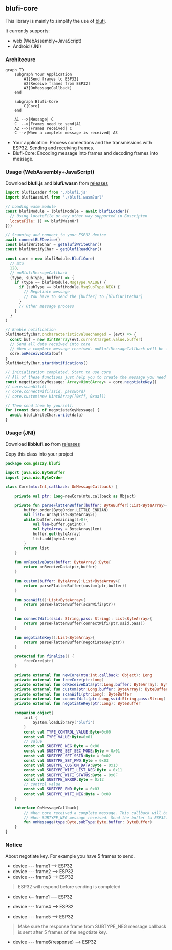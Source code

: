 ## blufi-core

This library is mainly to simplify the use of [blufi](https://docs.espressif.com/projects/esp-idf/en/stable/esp32/api-guides/ble/blufi.html).

It currently supports:

- web (WebAssembly+JavaScript)
- Android (JNI)

### Architecure

```mermaid
graph TD
    subgraph Your Application
        A1[Send frames to ESP32]
        A2[Receive frames from ESP32]
        A3[OnMessageCallback]
    end

    subgraph Blufi-Core
        C[Core]
    end

    A1 -->|Message| C
    C  -->|Frames need to send|A1
    A2 -->|Frames received| C
    C -->|When a complete message is received| A3
```

- Your application: Process connections and the transmissions with ESP32. Sending and receiving frames.
- Blufi-Core: Encoding message into frames and decoding frames into message.

### Usage (WebAssembly+JavaScript)

Download **blufi.js** and **blufi.wasm** from [releases](https://github.com/Gdszzy/blufi-core/releases)

```js
import blufiLoader from './blufi.js'
import blufiWasmUrl from './blufi.wasm?url'

// Loading wasm module
const blufiModule = (blufiModule = await blufiLoader({
  // Using locateFile or any other way supported in Emscripten
  locateFile: () => blufiWasmUrl
}))

// Scanning and connect to your ESP32 device
await connectBLEDevice()
const blufiWriteChar = getBlufiWriteChar()
const blufiNotifyChar = getBlufiReadChar()

const core = new blufiModule.BlufiCore(
  // mtu
  128,
  // onBlufiMessageCallback
  (type, subType, buffer) => {
    if (type == blufiModule.MsgType.VALUE) {
      if (subType == blufiModule.MsgSubType.NEG) {
        // Negotiate message
        // You have to send the [buffer] to [blufiWriteChar]
      }
      // Other message process
    }
  }
)

// Enable notification
blufiNotifyChar.oncharacteristicvaluechanged = (evt) => {
  const buf = new Uint8Array(evt.currentTarget.value.buffer)
  // Send all data received into core
  // When a complete message received. onBlufiMessageCallback will be invoked
  core.onReceiveData(buf)
}
blufiNotifyChar.startNotifications()

// Initialization completed. Start to use core
// All of these functions just help you to create the message you need send.
const negotiateKeyMessage: Array<Uint8Array> = core.negotiateKey()
// core.scanWifi()
// core.connectWifi(ssid, password)
// core.custom(new Uint8Array([0xff, 0xaa]))

// Then send them by yourself.
for (const data of negotiateKeyMessage) {
  await blufiWriteChar.write(data)
}
```

### Usage (JNI)

Download **libblufi.so** from [releases](https://github.com/Gdszzy/blufi-core/releases)

Copy this class into your project

```kotlin
package com.gdszzy.blufi

import java.nio.ByteBuffer
import java.nio.ByteOrder

class Core(mtu:Int,callback: OnMessageCallback) {

    private val ptr: Long=newCore(mtu,callback as Object)

    private fun parseFlattenBuffer(buffer: ByteBuffer):List<ByteArray>{
        buffer.order(ByteOrder.LITTLE_ENDIAN)
        val list= ArrayList<ByteArray>()
        while(buffer.remaining()>0){
            val len=buffer.getInt()
            val byteArray = ByteArray(len)
            buffer.get(byteArray)
            list.add(byteArray)
        }
        return list
    }

    fun onReceiveData(buffer: ByteArray):Byte{
        return onReceiveData(ptr,buffer)
    }

    fun custom(buffer: ByteArray):List<ByteArray>{
        return parseFlattenBuffer(custom(ptr,buffer))
    }

    fun scanWifi():List<ByteArray>{
        return parseFlattenBuffer(scanWifi(ptr))
    }

    fun connectWifi(ssid: String,pass: String): List<ByteArray>{
        return parseFlattenBuffer(connectWifi(ptr,ssid,pass))
    }

    fun negotiateKey():List<ByteArray>{
        return parseFlattenBuffer(negotiateKey(ptr))
    }

    protected fun finalize() {
        freeCore(ptr)
    }

    private external fun newCore(mtu:Int,callback: Object): Long
    private external fun freeCore(ptr:Long)
    private external fun onReceiveData(ptr:Long,buffer: ByteArray): Byte
    private external fun custom(ptr:Long,buffer: ByteArray): ByteBuffer
    private external fun scanWifi(ptr:Long): ByteBuffer
    private external fun connectWifi(ptr:Long,ssid:String,pass:String): ByteBuffer
    private external fun negotiateKey(ptr:Long): ByteBuffer

    companion object{
        init {
            System.loadLibrary("blufi")
        }
        const val TYPE_CONTROL_VALUE:Byte=0x00
        const val TYPE_VALUE:Byte=0x01
        // value
        const val SUBTYPE_NEG:Byte = 0x00
        const val SUBTYPE_SET_SEC_MODE:Byte = 0x01
        const val SUBTYPE_SET_SSID:Byte = 0x02
        const val SUBTYPE_SET_PWD:Byte = 0x03
        const val SUBTYPE_CUSTOM_DATA:Byte = 0x13
        const val SUBTYPE_WIFI_LIST_NEG:Byte = 0x11
        const val SUBTYPE_WIFI_STATUS:Byte = 0x0F
        const val SUBTYPE_ERROR:Byte = 0x12
        // control value
        const val SUBTYPE_END:Byte = 0x03
        const val SUBTYPE_WIFI_NEG:Byte = 0x09
    }

    interface OnMessageCallback{
        // When core received a complete message. This callback will be invoked
        // When SUBTYPE_NEG message received. Send the buffer to ESP32.
        fun onMessage(type:Byte,subType:Byte,buffer: ByteBuffer)
    }
}
```

### Notice

About negotiate key. For example you have 5 frames to send.

- device --- frame1 --> ESP32
- device --- frame2 --> ESP32
- device --- frame3 --> ESP32

> ESP32 will respond before sending is completed

- device <-- frame1 --- ESP32

- device --- frame4 --> ESP32
- device --- frame5 --> ESP32

> Make sure the response frame from SUBTYPE_NEG message callback is sent after 5 frames of the negotiate key.

- device --- frame6(response) --> ESP32

